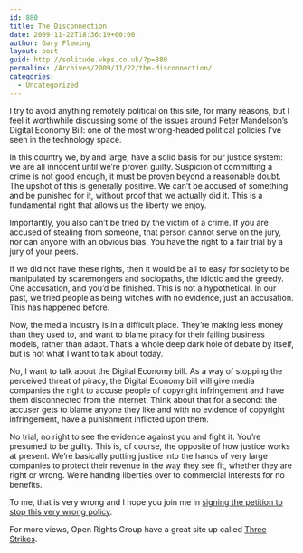 ```yaml
---
id: 880
title: The Disconnection
date: 2009-11-22T18:36:19+00:00
author: Gary Fleming
layout: post
guid: http://solitude.vkps.co.uk/?p=880
permalink: /Archives/2009/11/22/the-disconnection/
categories:
  - Uncategorized
---
```

I try to avoid anything remotely political on this site, for many reasons, but I feel it worthwhile discussing some of the issues around Peter Mandelson&#8217;s Digital Economy Bill: one of the most wrong-headed political policies I&#8217;ve seen in the technology space.

In this country we, by and large, have a solid basis for our justice system: we are all innocent until we&#8217;re proven guilty. Suspicion of committing a crime is not good enough, it must be proven beyond a reasonable doubt. The upshot of this is generally positive. We can&#8217;t be accused of something and be punished for it, without proof that we actually did it. This is a fundamental right that allows us the liberty we enjoy.

Importantly, you also can&#8217;t be tried by the victim of a crime. If you are accused of stealing from someone, that person cannot serve on the jury, nor can anyone with an obvious bias. You have the right to a fair trial by a jury of your peers.

If we did not have these rights, then it would be all to easy for society to be manipulated by scaremongers and sociopaths, the idiotic and the greedy. One accusation, and you&#8217;d be finished. This is not a hypothetical. In our past, we tried people as being witches with no evidence, just an accusation. This has happened before.

Now, the media industry is in a difficult place. They&#8217;re making less money than they used to, and want to blame piracy for their failing business models, rather than adapt. That&#8217;s a whole deep dark hole of debate by itself, but is not what I want to talk about today.

No, I want to talk about the Digital Economy bill. As a way of stopping the perceived threat of piracy, the Digital Economy bill will give media companies the right to accuse people of copyright infringement and have them disconnected from the internet. Think about that for a second: the accuser gets to blame anyone they like and with no evidence of copyright infringement, have a punishment inflicted upon them.

No trial, no right to see the evidence against you and fight it. You&#8217;re presumed to be guilty. This is, of course, the opposite of how justice works at present. We&#8217;re basically putting justice into the hands of very large companies to protect their revenue in the way they see fit, whether they are right or wrong. We&#8217;re handing liberties over to commercial interests for no benefits.

To me, that is very wrong and I hope you join me in [signing the petition to stop this very wrong policy](http://petitions.number10.gov.uk/dontdisconnectus/).

For more views, Open Rights Group have a great site up called [Three Strikes](http://threestrikes.openrightsgroup.org/).